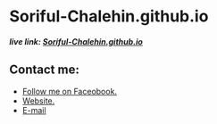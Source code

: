 # Soriful-Chalehin.github.io
##### live link: <a href=https://soriful-chalehin.github.io>Soriful-Chalehin.github.io</a>
## Contact me:
<ul>
    <li><a href='https://facebook.com/Chalehin'> Follow me on Faceobook.</li>
    <li><a href='https://developersoriful.com'> Website.</li>
    <li><a href='mailto:developersoriful@gmail.com'> E-mail </li>
</ul>
